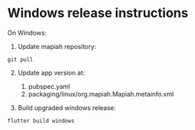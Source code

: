 # Windows release instructions
On Windows:

1. Update mapiah repository:
```
git pull
```

2. Update app version at:
   1. pubspec.yaml
   2. packaging/linux/org.mapiah.Mapiah.metainfo.xml

3. Build upgraded windows release:
```
flutter build windows
```

